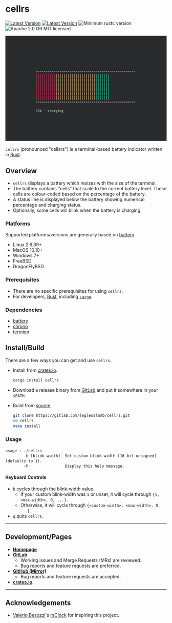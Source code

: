 # cellrs

[![Latest Version](https://img.shields.io/crates/v/cellrs.svg)](https://crates.io/crates/cellrs)
[![Latest Version](https://docs.rs/cellrs/badge.svg)](https://docs.rs/cellrs)
![Minimum rustc version](https://img.shields.io/badge/rustc-1.36+-yellow.svg)
![Apache 2.0 OR MIT licensed](https://img.shields.io/badge/license-MIT-blue.svg)

![Classic Screenshot](screenshots/classic.jpg)

`cellrs` (pronounced "cellars") is a terminal-based battery indicator written in [Rust](https://www.rust-lang.org/).

## Overview

- `cellrs` displays a battery which resizes with the size of the terminal.
- The battery contains "cells" that scale to the current battery level. These cells are colour-coded based on the percentage of the battery.
- A status line is displayed below the battery showing numerical percentage and charging status.
- Optionally, some cells will blink when the battery is charging.

### Platforms

Supported platforms/versions are generally based on [battery](https://crates.io/crates/battery).

- Linux 2.6.39+
- MacOS 10.10+
- Windows 7+
- FreeBSD
- DragonFlyBSD

### Prerequisites

- There are no specific prerequisites for using `cellrs`.
- For developers, [Rust](https://www.rust-lang.org/), including [`cargo`](https://github.com/rust-lang/cargo/).

### Dependencies

- [battery](https://crates.io/crates/battery)
- [chrono](https://crates.io/crates/chrono)
- [termion](https://crates.io/crates/termion)

## Install/Build

There are a few ways you can get and use `cellrs`.

- Install from [crates.io](https://crates.io/).

  ```sh
  cargo install cellrs
  ```

- Download a release binary from [GitLab](https://gitlab.com/leglesslamb/cellrs/-/releases) and put it somewhere in your `$PATH`.
- Build from [source](https://gitlab.com/leglesslamb/cellrs).

  ```sh
  git clone https://gitlab.com/leglesslamb/cellrs.git
  cd cellrs
  make install
  ```

### Usage

```help
usage : ./cellrs
        -b [blink-width]  Set custom blink-width [16-bit unsigned] (defaults to 1).
        -h                Display this help message.
```

#### Keyboard Controls

- `b` cycles through the blink-width value.
  - If your custom blink-width was `1` or unset, it will cycle through `{1, <max-width>, 0, ...}`.
  - Otherwise, it will cycle through `{<custom-width>, <max-width>, 0, ...}`.
- `q` quits `cellrs`.

---

## Development/Pages

- [**Homepage**](https://leglesslamb.gitlab.io/post/cellrs)
- [**GitLab**](https://gitlab.com/leglesslamb/cellrs)
  - Working issues and Merge Requests (MRs) are reviewed.
  - Bug reports and feature requests are preferred.
- [**GitHub (Mirror)**](https://github.com/leglesslamb/cellrs)
  - Bug reports and feature requests are accepted.
- [**crates.io**](https://crates.io/crates/cellrs).

---

## Acknowledgements

- [Valerio Besozzi](https://github.com/valebes)'s [rsClock](https://github.com/valebes/rsClock) for inspiring this project.
